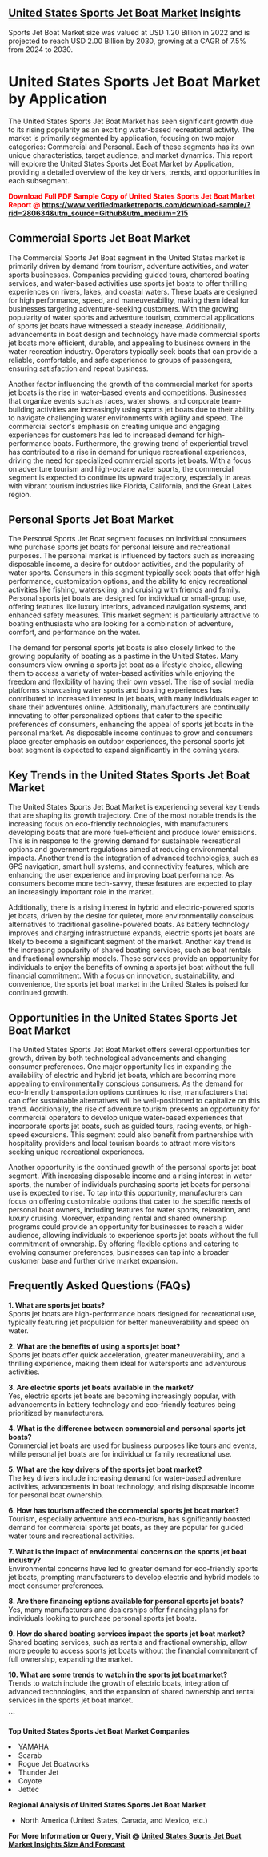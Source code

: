 <h2><a href="https://www.verifiedmarketreports.com/download-sample/?rid=280634&amp;utm_source=Github&amp;utm_medium=215" target="_blank">United States Sports Jet Boat Market</a> Insights</h2><p>Sports Jet Boat Market size was valued at USD 1.20 Billion in 2022 and is projected to reach USD 2.00 Billion by 2030, growing at a CAGR of 7.5% from 2024 to 2030.</p><p> <h1>United States Sports Jet Boat Market by Application</h1> <p>The United States Sports Jet Boat Market has seen significant growth due to its rising popularity as an exciting water-based recreational activity. The market is primarily segmented by application, focusing on two major categories: Commercial and Personal. Each of these segments has its own unique characteristics, target audience, and market dynamics. This report will explore the United States Sports Jet Boat Market by Application, providing a detailed overview of the key drivers, trends, and opportunities in each subsegment. <strong><p><span class=""><span style="color: #ff0000;"><strong>Download Full PDF Sample Copy of United States Sports Jet Boat Market Report</strong> @ </span><a href="https://www.verifiedmarketreports.com/download-sample/?rid=280634&amp;utm_source=Github&amp;utm_medium=215" target="_blank">https://www.verifiedmarketreports.com/download-sample/?rid=280634&amp;utm_source=Github&amp;utm_medium=215</a></span></p></strong></p> <h2>Commercial Sports Jet Boat Market</h2> <p>The Commercial Sports Jet Boat segment in the United States market is primarily driven by demand from tourism, adventure activities, and water sports businesses. Companies providing guided tours, chartered boating services, and water-based activities use sports jet boats to offer thrilling experiences on rivers, lakes, and coastal waters. These boats are designed for high performance, speed, and maneuverability, making them ideal for businesses targeting adventure-seeking customers. With the growing popularity of water sports and adventure tourism, commercial applications of sports jet boats have witnessed a steady increase. Additionally, advancements in boat design and technology have made commercial sports jet boats more efficient, durable, and appealing to business owners in the water recreation industry. Operators typically seek boats that can provide a reliable, comfortable, and safe experience to groups of passengers, ensuring satisfaction and repeat business.</p> <p>Another factor influencing the growth of the commercial market for sports jet boats is the rise in water-based events and competitions. Businesses that organize events such as races, water shows, and corporate team-building activities are increasingly using sports jet boats due to their ability to navigate challenging water environments with agility and speed. The commercial sector's emphasis on creating unique and engaging experiences for customers has led to increased demand for high-performance boats. Furthermore, the growing trend of experiential travel has contributed to a rise in demand for unique recreational experiences, driving the need for specialized commercial sports jet boats. With a focus on adventure tourism and high-octane water sports, the commercial segment is expected to continue its upward trajectory, especially in areas with vibrant tourism industries like Florida, California, and the Great Lakes region.</p> <h2>Personal Sports Jet Boat Market</h2> <p>The Personal Sports Jet Boat segment focuses on individual consumers who purchase sports jet boats for personal leisure and recreational purposes. The personal market is influenced by factors such as increasing disposable income, a desire for outdoor activities, and the popularity of water sports. Consumers in this segment typically seek boats that offer high performance, customization options, and the ability to enjoy recreational activities like fishing, waterskiing, and cruising with friends and family. Personal sports jet boats are designed for individual or small-group use, offering features like luxury interiors, advanced navigation systems, and enhanced safety measures. This market segment is particularly attractive to boating enthusiasts who are looking for a combination of adventure, comfort, and performance on the water.</p> <p>The demand for personal sports jet boats is also closely linked to the growing popularity of boating as a pastime in the United States. Many consumers view owning a sports jet boat as a lifestyle choice, allowing them to access a variety of water-based activities while enjoying the freedom and flexibility of having their own vessel. The rise of social media platforms showcasing water sports and boating experiences has contributed to increased interest in jet boats, with many individuals eager to share their adventures online. Additionally, manufacturers are continually innovating to offer personalized options that cater to the specific preferences of consumers, enhancing the appeal of sports jet boats in the personal market. As disposable income continues to grow and consumers place greater emphasis on outdoor experiences, the personal sports jet boat segment is expected to expand significantly in the coming years.</p> <h2>Key Trends in the United States Sports Jet Boat Market</h2> <p>The United States Sports Jet Boat Market is experiencing several key trends that are shaping its growth trajectory. One of the most notable trends is the increasing focus on eco-friendly technologies, with manufacturers developing boats that are more fuel-efficient and produce lower emissions. This is in response to the growing demand for sustainable recreational options and government regulations aimed at reducing environmental impacts. Another trend is the integration of advanced technologies, such as GPS navigation, smart hull systems, and connectivity features, which are enhancing the user experience and improving boat performance. As consumers become more tech-savvy, these features are expected to play an increasingly important role in the market.</p> <p>Additionally, there is a rising interest in hybrid and electric-powered sports jet boats, driven by the desire for quieter, more environmentally conscious alternatives to traditional gasoline-powered boats. As battery technology improves and charging infrastructure expands, electric sports jet boats are likely to become a significant segment of the market. Another key trend is the increasing popularity of shared boating services, such as boat rentals and fractional ownership models. These services provide an opportunity for individuals to enjoy the benefits of owning a sports jet boat without the full financial commitment. With a focus on innovation, sustainability, and convenience, the sports jet boat market in the United States is poised for continued growth.</p> <h2>Opportunities in the United States Sports Jet Boat Market</h2> <p>The United States Sports Jet Boat Market offers several opportunities for growth, driven by both technological advancements and changing consumer preferences. One major opportunity lies in expanding the availability of electric and hybrid jet boats, which are becoming more appealing to environmentally conscious consumers. As the demand for eco-friendly transportation options continues to rise, manufacturers that can offer sustainable alternatives will be well-positioned to capitalize on this trend. Additionally, the rise of adventure tourism presents an opportunity for commercial operators to develop unique water-based experiences that incorporate sports jet boats, such as guided tours, racing events, or high-speed excursions. This segment could also benefit from partnerships with hospitality providers and local tourism boards to attract more visitors seeking unique recreational experiences.</p> <p>Another opportunity is the continued growth of the personal sports jet boat segment. With increasing disposable income and a rising interest in water sports, the number of individuals purchasing sports jet boats for personal use is expected to rise. To tap into this opportunity, manufacturers can focus on offering customizable options that cater to the specific needs of personal boat owners, including features for water sports, relaxation, and luxury cruising. Moreover, expanding rental and shared ownership programs could provide an opportunity for businesses to reach a wider audience, allowing individuals to experience sports jet boats without the full commitment of ownership. By offering flexible options and catering to evolving consumer preferences, businesses can tap into a broader customer base and further drive market expansion.</p> <h2>Frequently Asked Questions (FAQs)</h2> <p><strong>1. What are sports jet boats?</strong><br>Sports jet boats are high-performance boats designed for recreational use, typically featuring jet propulsion for better maneuverability and speed on water.</p> <p><strong>2. What are the benefits of using a sports jet boat?</strong><br>Sports jet boats offer quick acceleration, greater maneuverability, and a thrilling experience, making them ideal for watersports and adventurous activities.</p> <p><strong>3. Are electric sports jet boats available in the market?</strong><br>Yes, electric sports jet boats are becoming increasingly popular, with advancements in battery technology and eco-friendly features being prioritized by manufacturers.</p> <p><strong>4. What is the difference between commercial and personal sports jet boats?</strong><br>Commercial jet boats are used for business purposes like tours and events, while personal jet boats are for individual or family recreational use.</p> <p><strong>5. What are the key drivers of the sports jet boat market?</strong><br>The key drivers include increasing demand for water-based adventure activities, advancements in boat technology, and rising disposable income for personal boat ownership.</p> <p><strong>6. How has tourism affected the commercial sports jet boat market?</strong><br>Tourism, especially adventure and eco-tourism, has significantly boosted demand for commercial sports jet boats, as they are popular for guided water tours and recreational activities.</p> <p><strong>7. What is the impact of environmental concerns on the sports jet boat industry?</strong><br>Environmental concerns have led to greater demand for eco-friendly sports jet boats, prompting manufacturers to develop electric and hybrid models to meet consumer preferences.</p> <p><strong>8. Are there financing options available for personal sports jet boats?</strong><br>Yes, many manufacturers and dealerships offer financing plans for individuals looking to purchase personal sports jet boats.</p> <p><strong>9. How do shared boating services impact the sports jet boat market?</strong><br>Shared boating services, such as rentals and fractional ownership, allow more people to access sports jet boats without the financial commitment of full ownership, expanding the market.</p> <p><strong>10. What are some trends to watch in the sports jet boat market?</strong><br>Trends to watch include the growth of electric boats, integration of advanced technologies, and the expansion of shared ownership and rental services in the sports jet boat market.</p> ```</p><p><strong>Top United States Sports Jet Boat Market Companies</strong></p><div data-test-id=""><p><li>YAMAHA</li><li> Scarab</li><li> Rogue Jet Boatworks</li><li> Thunder Jet</li><li> Coyote</li><li> Jettec</li></p><div><strong>Regional Analysis of&nbsp;United States Sports Jet Boat Market</strong></div><ul><li dir="ltr"><p dir="ltr">North America&nbsp;(United States, Canada, and Mexico, etc.)</p></li></ul><p><strong>For More Information or Query, Visit @&nbsp;</strong><strong><a href="https://www.verifiedmarketreports.com/product/sports-jet-boat-market/?utm_source=Github&amp;utm_medium=215" target="_blank">United States Sports Jet Boat Market Insights Size And Forecast</a></strong></p></div>
